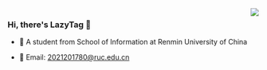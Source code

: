 <img align="right" src="https://github-readme-stats.vercel.app/api?username=Lazy-Tag&show_icons=true&icon_color=CE1D2D&text_color=718096&bg_color=ffffff&hide_title=true" />

### Hi, there's LazyTag 👋

- :orange_book: A student from School of Information at Renmin University of China
 
- :hammer: Email: 2021201780@ruc.edu.cn
